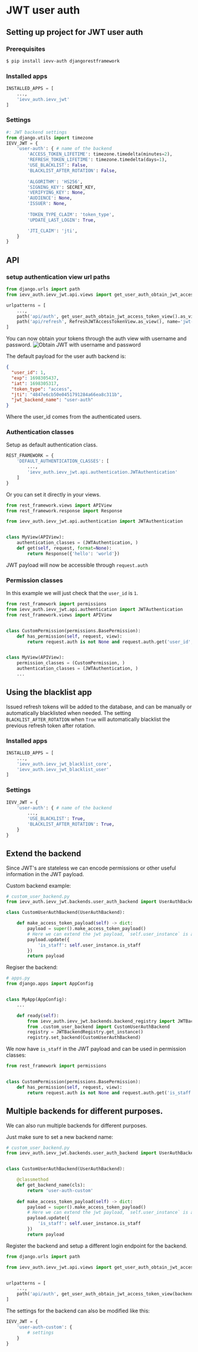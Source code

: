 # JWT user auth

## Setting up project for JWT user auth

### Prerequisites
```bash
$ pip install ievv-auth djangorestframework
```

### Installed apps

```py
INSTALLED_APPS = [
    ...,
    'ievv_auth.ievv_jwt'
]
```

### Settings
```py
#: JWT backend settings
from django.utils import timezone
IEVV_JWT = {
    'user-auth': { # name of the backend
        'ACCESS_TOKEN_LIFETIME': timezone.timedelta(minutes=2),             # Access token lifetime.
        'REFRESH_TOKEN_LIFETIME': timezone.timedelta(days=1),               # Refresh token lifetime if None refresh token is not issued.
        'USE_BLACKLIST': False,                                             # Use the blacklist app, Default backend does not support blacklist.
        'BLACKLIST_AFTER_ROTATION': False,                                  # Blacklist token after rotation, Default backend does not support blacklist.
    
        'ALGORITHM': 'HS256',                                               # Algorithm.
        'SIGNING_KEY': SECRET_KEY,                                          # Signing key.
        'VERIFYING_KEY': None,                                              # Verifying key used when using private/public key algorithms such as RSA.
        'AUDIENCE': None,                                                   # Not mandatory Audience could be s resource server url or a list of urls where the token is intended for.
        'ISSUER': None,                                                     # Not mandatory issuer could be a url, domain, organization or person.
    
        'TOKEN_TYPE_CLAIM': 'token_type',                                   # Token type payload name.
        'UPDATE_LAST_LOGIN': True,                                          # Only used by user auth.

        'JTI_CLAIM': 'jti',                                                 # JTI claim payload field.
    }
}
```


## API

### setup authentication view url paths
```py
from django.urls import path
from ievv_auth.ievv_jwt.api.views import get_user_auth_obtain_jwt_access_token_view, RefreshJWTAccessTokenView

urlpatterns = [
    ...,
    path('api/auth', get_user_auth_obtain_jwt_access_token_view().as_view(), name='api-key-auth'),
    path('api/refresh', RefreshJWTAccessTokenView.as_view(), name='jwt-refresh')
]
```
You can now obtain your tokens through the auth view with username and password.
![Obtain JWT with username and password](./assets/images/obtain-user-jwt.png)

The default payload for the user auth backend is:
```json
{
  "user_id": 1, 
  "exp": 1698305437,
  "iat": 1698305317,
  "token_type": "access",
  "jti": "4847e6cb50e0451791284a66ea8c311b",
  "jwt_backend_name": "user-auth"
}
```
Where the user_id comes from the authenticated users.

### Authentication classes

Setup as default authentication class.
```py
REST_FRAMEWORK = {
    'DEFAULT_AUTHENTICATION_CLASSES': [
        ...,
        'ievv_auth.ievv_jwt.api.authentication.JWTAuthentication'
    ]
}
```
Or you can set it directly in your views.
```py
from rest_framework.views import APIView
from rest_framework.response import Response

from ievv_auth.ievv_jwt.api.authentication import JWTAuthentication 


class MyView(APIView):
    authentication_classes = (JWTAuthentication, ) 
    def get(self, request, format=None):
        return Response({'hello': 'world'})

```

JWT payload will now be accessible through `request.auth`

### Permission classes
In this example we will just check that the `user_id` is `1`.
```py
from rest_framework import permissions
from ievv_auth.ievv_jwt.api.authentication import JWTAuthentication
from rest_framework.views import APIView


class CustomPermission(permissions.BasePermission):
    def has_permission(self, request, view):
        return request.auth is not None and request.auth.get('user_id', None) == 1


class MyView(APIView):
    permission_classes = (CustomPermission, )
    authentication_classes = (JWTAuthentication, )
    ...
```

## Using the blacklist app
Issued refresh tokens will be added to the database, and can be manually or automatically blacklisted when needed.
The setting `BLACKLIST_AFTER_ROTATION` when `True` will automatically blacklist the previous refresh token after rotation.
### Installed apps

```py
INSTALLED_APPS = [
    ...,
    'ievv_auth.ievv_jwt_blacklist_core',
    'ievv_auth.ievv_jwt_blacklist_user'
]
```

### Settings

```py
IEVV_JWT = {
    'user-auth': { # name of the backend
        ...,
        'USE_BLACKLIST': True,                                             # Use the blacklist app, Default backend does not support blacklist.
        'BLACKLIST_AFTER_ROTATION': True,                                  # Blacklist token after rotation, Default backend does not support blacklist.
    }
}
```

## Extend the backend
Since JWT's are stateless we can encode permissions or other useful information in the JWT payload.

Custom backend example:
```py
# custom_user_backend.py
from ievv_auth.ievv_jwt.backends.user_auth_backend import UserAuthBackend

class CustomUserAuthBackend(UserAuthBackend):

    def make_access_token_payload(self) -> dict:
        payload = super().make_access_token_payload()
        # Here we can extend the jwt payload, `self.user_instance` is accessible.
        payload.update({
            'is_staff': self.user_instance.is_staff
        })
        return payload

```

Regiser the backend:
```py
# apps.py
from django.apps import AppConfig


class MyApp(AppConfig):
    ...

    def ready(self):
        from ievv_auth.ievv_jwt.backends.backend_registry import JWTBackendRegistry
        from .custom_user_backend import CustomUserAuthBackend
        registry = JWTBackendRegistry.get_instance()
        registry.set_backend(CustomUserAuthBackend)

```

We now have `is_staff` in the JWT payload and can be used in permission classes:
```py
from rest_framework import permissions


class CustomPermission(permissions.BasePermission):
    def has_permission(self, request, view):
        return request.auth is not None and request.auth.get('is_staff', False)
```

## Multiple backends for different purposes.
We can also run multiple backends for different purposes.

Just make sure to set a new backend name:
```py
# custom_user_backend.py
from ievv_auth.ievv_jwt.backends.user_auth_backend import UserAuthBackend


class CustomUserAuthBackend(UserAuthBackend):

    @classmethod
    def get_backend_name(cls):
        return 'user-auth-custom'
    
    def make_access_token_payload(self) -> dict:
        payload = super().make_access_token_payload()
        # Here we can extend the jwt payload, `self.user_instance` is accessible.
        payload.update({
            'is_staff': self.user_instance.is_staff
        })
        return payload
```

Register the backend and setup a different login endpoint for the backend.
```py
from django.urls import path

from ievv_auth.ievv_jwt.api.views import get_user_auth_obtain_jwt_access_token_view


urlpatterns = [
    ...,
    path('api/auth', get_user_auth_obtain_jwt_access_token_view(backend_name='user-auth-custom').as_view(), name='api-key-auth'),
]
```

The settings for the backend can also be modified like this:
```py
IEVV_JWT = {
    'user-auth-custom': {
        # settings
    }
}

```
